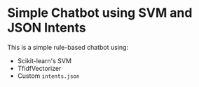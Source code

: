 # Simple Chatbot using SVM and JSON Intents

This is a simple rule-based chatbot using:
- Scikit-learn's SVM
- TfidfVectorizer
- Custom `intents.json`
